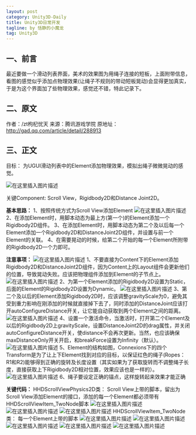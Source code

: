```yaml
---
layout: post
category: Unity3D-Daily
title: Unity3D日常开发
tagline: by 恬静的小魔龙
tag: Unity3D
---
```


## 一、前言
最近要做一个滑动列表界面，美术的效果图为用绳子连接的短板，上面附带信息，看图的感觉似乎添加点物理效果(让绳子不规则的带动短板晃动)会显得更加真实，于是为这个界面加了些物理效果，感觉还不错，特此记录下。


## 二、原文
作者：/zt枸杞忧天
来源：腾讯游戏学院
原地址：http://gad.qq.com/article/detail/288913

## 三、正文
目标：
为UGUI滑动列表中的Element添加物理效果，模拟出绳子微微晃动的感觉。

[^_^]:
    commentted-out contents
    should be shift to right by four spaces (`>>`).
[comment]: <> (This is a comment, it will not be included)
[comment]: <> (in  the output file unless you use it in)
[comment]: <> (a reference style link.)
[//]: <> (This is also a comment.)
[//]: <iframe class="video videoframe" data-src="http://file.gad.qq.com/attachment/download?file_id=3698&video_id=1004_42e08652820a4b4fb0971c9955168a99"></iframe>


![在这里插入图片描述](https://img-blog.csdnimg.cn/20190315104502394.png?x-oss-process=image/watermark,type_ZmFuZ3poZW5naGVpdGk,shadow_10,text_aHR0cHM6Ly9ibG9nLmNzZG4ubmV0L3E3NjQ0MjQ1Njc=,size_16,color_FFFFFF,t_70)

关键Component:
Scroll View，Rigidbody2D和Distance Joint2D。

**基本思路：**
1、按照传统方式为Scroll View添加Element
![在这里插入图片描述](http://gadimg-10045137.image.myqcloud.com/20170728/597b07ea7085a.png)
2、在添加Element时，用脚本动态为最上方(第一个)的Element添加一个Rigidbody2D组件。
3、在添加Element时，用脚本动态为第二个及以后每一个Element添加一个Rigidbody2D和DistanceJoint2D组件，并设置与前一个Element的关联。
4、在需要晃动的时候，给第二个开始的每一个Element所附带的Rigidbody2D一个力即可。

**注意事项：**
![在这里插入图片描述](http://gadimg-10045137.image.myqcloud.com/20170728/597b07f741659.png)
1、不要直接为Content下的Element添加Rigidbody2D和DistanceJoint2D组件，因为Content上的Layout组件会更新他们的位置，导致晃动失败。应该把物理组件添加到Element的子节点上。
![在这里插入图片描述](http://gadimg-10045137.image.myqcloud.com/20170728/597b08180fa70.png)
2、为第一个Element添加的Rigidbody2D设置为Static，后面的Element的Rigidbody2D设置为Dynamic。
![在这里插入图片描述](http://gadimg-10045137.image.myqcloud.com/20170728/597b081f23b9c.png)
3、第二个及以后的Element添加Rigidbody2D时，应该调整gravityScale为0，避免其受到重力影响在刚添加的时候就直接掉下去了，同时添加的DistanceJoint应该打开autoConfigureDistance开关，让它能自动获取到两个Element之间的距离。
![在这里插入图片描述](http://gadimg-10045137.image.myqcloud.com/20170728/597b100c0b7c9.png)
4、设置一个激活命令，当激活时，打开第二个Element及以后的Rigidbody2D上gravityScale，设置DistanceJoint2D的drag属性，并关闭autoConfigureDistance开关，使distance不会再次更新。当然，也应该确保maxDistanceOnly开关开启，和breakForce设置为Infinity（默认）。
![在这里插入图片描述](http://gadimg-10045137.image.myqcloud.com/20170728/597b07f741659.png)
5、Element的结构如图，Connexions下的四个Transform是为了让上下Element找到对应的目标，以保证红色的绳子(Ropes：R1和R2)能够得到正确的旋转及长度设置（其实如果为了获取旋转而不调整绳子长度，直接获取上下Rigidbody2D相对位置，效果应该也是一样的）。
![在这里插入图片描述](http://gadimg-10045137.image.myqcloud.com/20170728/597b0833891bd.png)
6、绳子要设定正确的锚点，这样旋转起来效果才能正确

**关键代码：**
HHDScrollViewPhysics2D类：
Scroll View上带的脚本，留出为Scroll View添加Element的接口，添加的每一个Element都必须带有HHDScrollViewItem_TwoNode脚本
![在这里插入图片描述](http://gadimg-10045137.image.myqcloud.com/20170728/597b106646010.png)
![在这里插入图片描述](http://gadimg-10045137.image.myqcloud.com/20170728/597b107f0426a.png)
![在这里插入图片描述](http://gadimg-10045137.image.myqcloud.com/20170728/597b108e4a6bb.png)
HHDScrollViewItem_TwoNode类：
每一个Element上带的脚本
![在这里插入图片描述](http://gadimg-10045137.image.myqcloud.com/20170728/597b10a84af82.png)
![在这里插入图片描述](http://gadimg-10045137.image.myqcloud.com/20170728/597b11330307d.png)
![在这里插入图片描述](http://gadimg-10045137.image.myqcloud.com/20170728/597b100c0b7c9.png)
![在这里插入图片描述](http://gadimg-10045137.image.myqcloud.com/20170728/597b12c9f073c.png)
![在这里插入图片描述](http://gadimg-10045137.image.myqcloud.com/20170728/597b113e6b780.png)
